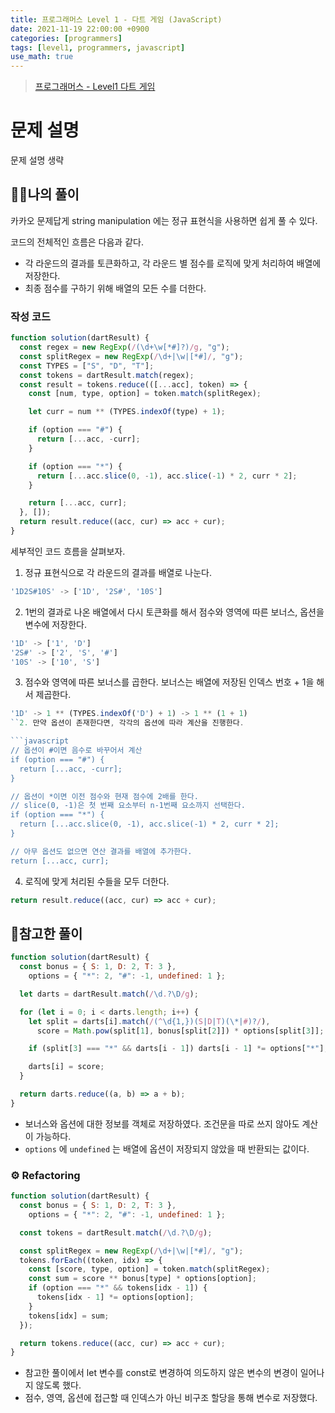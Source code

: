```yaml
---
title: 프로그래머스 Level 1 - 다트 게임 (JavaScript)
date: 2021-11-19 22:00:00 +0900
categories: [programmers]
tags: [level1, programmers, javascript]
use_math: true
---
```


> [프로그래머스 - Level1 다트 게임](https://programmers.co.kr/learn/courses/30/lessons/17682)

# 문제 설명

문제 설명 생략

## 🙋‍♂️나의 풀이

카카오 문제답게 string manipulation 에는 정규 표현식을 사용하면 쉽게 풀 수 있다.

코드의 전체적인 흐름은 다음과 같다.

- 각 라운드의 결과를 토큰화하고, 각 라운드 별 점수를 로직에 맞게 처리하여 배열에 저장한다.
- 최종 점수를 구하기 위해 배열의 모든 수를 더한다.

### 작성 코드

```javascript
function solution(dartResult) {
  const regex = new RegExp(/(\d+\w[*#]?)/g, "g");
  const splitRegex = new RegExp(/\d+|\w|[*#]/, "g");
  const TYPES = ["S", "D", "T"];
  const tokens = dartResult.match(regex);
  const result = tokens.reduce(([...acc], token) => {
    const [num, type, option] = token.match(splitRegex);

    let curr = num ** (TYPES.indexOf(type) + 1);

    if (option === "#") {
      return [...acc, -curr];
    }

    if (option === "*") {
      return [...acc.slice(0, -1), acc.slice(-1) * 2, curr * 2];
    }

    return [...acc, curr];
  }, []);
  return result.reduce((acc, cur) => acc + cur);
}
```

세부적인 코드 흐름을 살펴보자.

1. 정규 표현식으로 각 라운드의 결과를 배열로 나눈다.

```javascript
'1D2S#10S' -> ['1D', '2S#', '10S']
```

2. 1번의 결과로 나온 배열에서 다시 토큰화를 해서 점수와 영역에 따른 보너스, 옵션을 변수에 저장한다.

```javascript
'1D' -> ['1', 'D']
'2S#' -> ['2', 'S', '#']
'10S' -> ['10', 'S']
```

3. 점수와 영역에 따른 보너스를 곱한다. 보너스는 배열에 저장된 인덱스 번호 + 1을 해서 제곱한다.

````javascript
'1D' -> 1 ** (TYPES.indexOf('D') + 1) -> 1 ** (1 + 1)
``2. 만약 옵션이 존재한다면, 각각의 옵션에 따라 계산을 진행한다.

```javascript
// 옵션이 #이면 음수로 바꾸어서 계산
if (option === "#") {
  return [...acc, -curr];
}

// 옵션이 *이면 이전 점수와 현재 점수에 2배를 한다.
// slice(0, -1)은 첫 번째 요소부터 n-1번째 요소까지 선택한다.
if (option === "*") {
  return [...acc.slice(0, -1), acc.slice(-1) * 2, curr * 2];
}

// 아무 옵션도 없으면 연산 결과를 배열에 추가한다.
return [...acc, curr];
````

4. 로직에 맞게 처리된 수들을 모두 더한다.

```javascript
return result.reduce((acc, cur) => acc + cur);
```

## 👀참고한 풀이

```javascript
function solution(dartResult) {
  const bonus = { S: 1, D: 2, T: 3 },
    options = { "*": 2, "#": -1, undefined: 1 };

  let darts = dartResult.match(/\d.?\D/g);

  for (let i = 0; i < darts.length; i++) {
    let split = darts[i].match(/(^\d{1,})(S|D|T)(\*|#)?/),
      score = Math.pow(split[1], bonus[split[2]]) * options[split[3]];

    if (split[3] === "*" && darts[i - 1]) darts[i - 1] *= options["*"];

    darts[i] = score;
  }

  return darts.reduce((a, b) => a + b);
}
```

- 보너스와 옵션에 대한 정보를 객체로 저장하였다. 조건문을 따로 쓰지 않아도 계산이 가능하다.
- `options` 에 `undefined` 는 배열에 옵션이 저장되지 않았을 때 반환되는 값이다.

### ⚙️ Refactoring

```javascript
function solution(dartResult) {
  const bonus = { S: 1, D: 2, T: 3 },
    options = { "*": 2, "#": -1, undefined: 1 };

  const tokens = dartResult.match(/\d.?\D/g);

  const splitRegex = new RegExp(/\d+|\w|[*#]/, "g");
  tokens.forEach((token, idx) => {
    const [score, type, option] = token.match(splitRegex);
    const sum = score ** bonus[type] * options[option];
    if (option === "*" && tokens[idx - 1]) {
      tokens[idx - 1] *= options[option];
    }
    tokens[idx] = sum;
  });

  return tokens.reduce((acc, cur) => acc + cur);
}
```

- 참고한 풀이에서 let 변수를 const로 변경하여 의도하지 않은 변수의 변경이 일어나지 않도록 했다.
- 점수, 영역, 옵션에 접근할 때 인덱스가 아닌 비구조 할당을 통해 변수로 저장했다.
